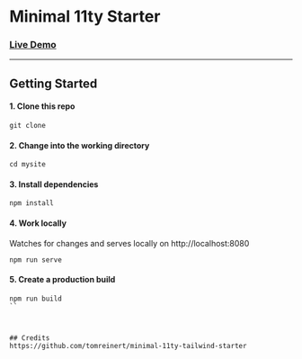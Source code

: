# Minimal 11ty Starter


### [Live Demo](https://clever-newton-cbb08a.netlify.app)  

---

## Getting Started


#### 1. Clone this repo

```
git clone 
```
#### 2. Change into the working directory

```
cd mysite
```

#### 3. Install dependencies

```
npm install
```

#### 4. Work locally
Watches for changes and serves locally on http://localhost:8080

```
npm run serve
```

#### 5. Create a production build

```
npm run build
``



## Credits
https://github.com/tomreinert/minimal-11ty-tailwind-starter

